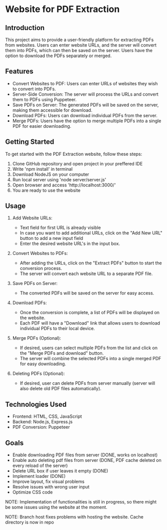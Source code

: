# Website for PDF Extraction

## Introduction
This project aims to provide a user-friendly platform for extracting PDFs from websites. Users can enter website URLs, and the server will convert them into PDFs, which can then be saved on the server. Users have the option to download the PDFs separately or merged.

## Features
- Convert Websites to PDF: Users can enter URLs of websites they wish to convert into PDFs.
- Server-Side Conversion: The server will process the URLs and convert them to PDFs using Puppeteer.
- Save PDFs on Server: The generated PDFs will be saved on the server, making them accessible for download.
- Download PDFs: Users can download individual PDFs from the server.
- Merge PDFs: Users have the option to merge multiple PDFs into a single PDF for easier downloading.

## Getting Started
To get started with the PDF Extraction website, follow these steps:
1. Clone GitHub repository and open project in your preffered IDE
2. Write 'npm install' in terminal
3. Download NodeJS on your computer
4. Run local server using 'node server/server.js'
5. Open browser and access 'http://localhost:3000/'
6. You are ready to use the website

## Usage
1. Add Website URLs:
   - Text field for first URL is already visible
   - In case you want to add additional URLs, click on the "Add New URL" button to add a new input field
   - Enter the desired website URL's in the input box.

2. Convert Websites to PDFs:
   - After adding the URLs, click on the "Extract PDFs" button to start the conversion process.
   - The server will convert each website URL to a separate PDF file.

3. Save PDFs on Server:
   - The converted PDFs will be saved on the server for easy access.

4. Download PDFs:
   - Once the conversion is complete, a list of PDFs will be displayed on the website.
   - Each PDF will have a "Download" link that allows users to download individual PDFs to their local device.

5. Merge PDFs (Optional):
   - If desired, users can select multiple PDFs from the list and click on the "Merge PDFs and download" button.
   - The server will combine the selected PDFs into a single merged PDF for easy downloading.
  
6. Deleting PDFs (Optional):
   - If desired, user can delete PDFs from server manually (server will also delete old PDF files automatically).

## Technologies Used
- Frontend: HTML, CSS, JavaScript
- Backend: Node.js, Express.js
- PDF Conversion: Puppeteer

## Goals
- Enable downloading PDF files from server (DONE, works on localhost)
- Enable auto deleting pdf files from server (DONE, PDF cache deleted on every reload of the server)
- Delete URL box if user leaves it empty (DONE)
- Implement loader (DONE)
- Improve layout, fix visual problems
- Resolve issues with wrong user input
- Optimize CSS code


NOTE: Implementation of functionalities is still in progress, so there might be some issues using the website at the moment.

NOTE: Branch host fixes problems with hosting the website. Cache directory is now in repo 

